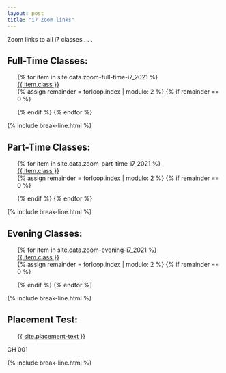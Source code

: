 ```yaml
---
layout: post
title: "i7 Zoom links"
---
```


Zoom links to all i7 classes . . .

<div class="wrap">
    <h2>Full-Time Classes:</h2>
    <ul style="list-style: none;" class="buttons">
        {% for item in site.data.zoom-full-time-i7_2021 %}
            <li class="buttons__item">
                <a class="shiney" href="{{ item.link }}">{{ item.class }}</a>
            </li>
            {% assign remainder = forloop.index | modulo: 2 %}
            {% if remainder == 0 %}
                </ul>
                <ul style="list-style: none;" class="buttons">
            {% endif %}
        {% endfor %}
    </ul>
</div>
  {% include break-line.html %}

<div class="wrap">
    <h2>Part-Time Classes:</h2>
    <ul style="list-style: none;" class="buttons">
        {% for item in site.data.zoom-part-time-i7_2021 %}
            <li class="buttons__item">
                <a class="shiney" href="{{ item.link }}">{{ item.class }}</a>
            </li>
            {% assign remainder = forloop.index | modulo: 2 %}
            {% if remainder == 0 %} 
                </ul>
                <ul style="list-style: none;" class="buttons">
            {% endif %}
        {% endfor %}
    </ul>
</div>
  {% include break-line.html %}

<div class="wrap">
    <h2>Evening Classes:</h2>
    <ul style="list-style: none;" class="buttons">
        {% for item in site.data.zoom-evening-i7_2021 %}
            <li class="buttons__item">
                <a class="shiney" href="{{ item.link }}">{{ item.class }}</a>
            </li>
            {% assign remainder = forloop.index | modulo: 2 %}
            {% if remainder == 0 %}
                </ul>
                <ul style="list-style: none;" class="buttons">
            {% endif %}
        {% endfor %}
    </ul>
</div>

  {% include break-line.html %}
<div class="wrap">
    <h2>Placement Test:</h2>
    <ul style="list-style: none;" class="buttons">
        <li class="buttons__item">
            <a class="shiney" href="{{ site.placement-link }}">{{ site.placement-text }}</a>
        </li>
    </ul>
    <p>GH 001</p>
</div>

  {% include break-line.html %}
